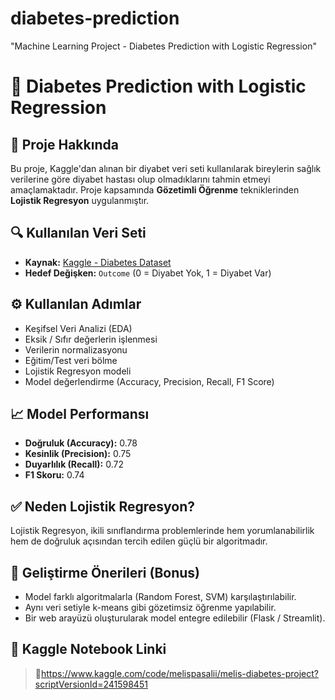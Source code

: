 # diabetes-prediction
"Machine Learning Project - Diabetes Prediction with Logistic Regression"
# 🧠 Diabetes Prediction with Logistic Regression

## 📌 Proje Hakkında
Bu proje, Kaggle'dan alınan bir diyabet veri seti kullanılarak bireylerin sağlık verilerine göre diyabet hastası olup olmadıklarını tahmin etmeyi amaçlamaktadır. Proje kapsamında **Gözetimli Öğrenme** tekniklerinden **Lojistik Regresyon** uygulanmıştır.

## 🔍 Kullanılan Veri Seti
- **Kaynak:** [Kaggle - Diabetes Dataset](https://www.kaggle.com/datasets/mathchi/diabetes-data-set)
- **Hedef Değişken:** `Outcome` (0 = Diyabet Yok, 1 = Diyabet Var)

## ⚙️ Kullanılan Adımlar
- Keşifsel Veri Analizi (EDA)
- Eksik / Sıfır değerlerin işlenmesi
- Verilerin normalizasyonu
- Eğitim/Test veri bölme
- Lojistik Regresyon modeli
- Model değerlendirme (Accuracy, Precision, Recall, F1 Score)

## 📈 Model Performansı
- **Doğruluk (Accuracy):** 0.78  
- **Kesinlik (Precision):** 0.75  
- **Duyarlılık (Recall):** 0.72  
- **F1 Skoru:** 0.74

## ✅ Neden Lojistik Regresyon?
Lojistik Regresyon, ikili sınıflandırma problemlerinde hem yorumlanabilirlik hem de doğruluk açısından tercih edilen güçlü bir algoritmadır.

## 🚀 Geliştirme Önerileri (Bonus)
- Model farklı algoritmalarla (Random Forest, SVM) karşılaştırılabilir.
- Aynı veri setiyle k-means gibi gözetimsiz öğrenme yapılabilir.
- Bir web arayüzü oluşturularak model entegre edilebilir (Flask / Streamlit).

## 📎 Kaggle Notebook Linki
> 📍https://www.kaggle.com/code/melispasalii/melis-diabetes-project?scriptVersionId=241598451

